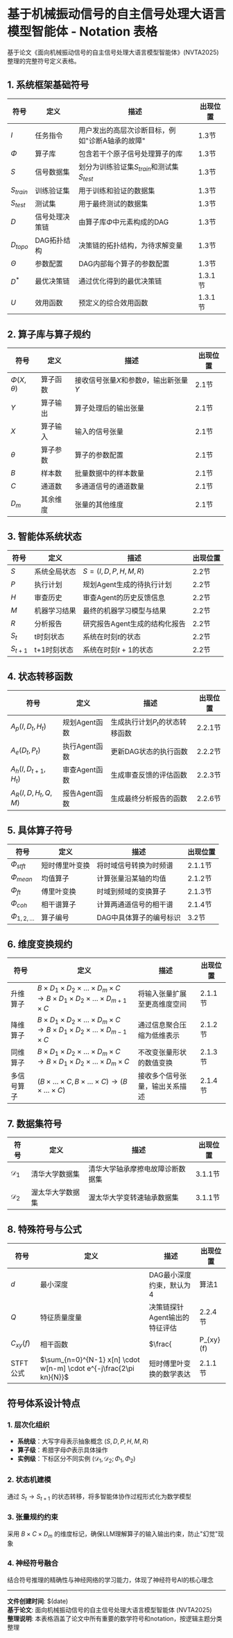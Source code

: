 # 基于机械振动信号的自主信号处理大语言模型智能体 - Notation 表格

基于论文《面向机械振动信号的自主信号处理大语言模型智能体》(NVTA2025) 整理的完整符号定义表格。

## 1. 系统框架基础符号

| 符号 | 定义 | 描述 | 出现位置 |
|------|------|------|----------|
| $I$ | 任务指令 | 用户发出的高层次诊断目标，例如"诊断A轴承的故障" | 1.3节 |
| $\Phi$ | 算子库 | 包含若干个原子信号处理算子的库 | 1.3节 |
| $S$ | 信号数据集 | 划分为训练验证集$S_{train}$和测试集$S_{test}$ | 1.3节 |
| $S_{train}$ | 训练验证集 | 用于训练和验证的数据集 | 1.3节 |
| $S_{test}$ | 测试集 | 用于最终测试的数据集 | 1.3节 |
| $D$ | 信号处理决策链 | 由算子库$\Phi$中元素构成的DAG | 1.3节 |
| $D_{topo}$ | DAG拓扑结构 | 决策链的拓扑结构，为待求解变量 | 1.3节 |
| $\Theta$ | 参数配置 | DAG内部每个算子的参数配置 | 1.3节 |
| $D^*$ | 最优决策链 | 通过优化得到的最优决策链 | 1.3.1节 |
| $U$ | 效用函数 | 预定义的综合效用函数 | 1.3.1节 |

## 2. 算子库与算子规约

| 符号 | 定义 | 描述 | 出现位置 |
|------|------|------|----------|
| $\Phi(X,\theta)$ | 算子函数 | 接收信号张量$X$和参数$\theta$，输出新张量$Y$ | 2.1节 |
| $Y$ | 算子输出 | 算子处理后的输出张量 | 2.1节 |
| $X$ | 算子输入 | 输入的信号张量 | 2.1节 |
| $\theta$ | 算子参数 | 算子的参数配置 | 2.1节 |
| $B$ | 样本数 | 批量数据中的样本数量 | 2.1节 |
| $C$ | 通道数 | 多通道信号的通道数量 | 2.1节 |
| $D_m$ | 其余维度 | 张量的其他维度 | 2.1节 |

## 3. 智能体系统状态

| 符号 | 定义 | 描述 | 出现位置 |
|------|------|------|----------|
| $S$ | 系统全局状态 | $S = (I, D, P, H, M, R)$ | 2.2节 |
| $P$ | 执行计划 | 规划Agent生成的待执行计划 | 2.2节 |
| $H$ | 审查历史 | 审查Agent的历史反馈信息 | 2.2节 |
| $M$ | 机器学习结果 | 最终的机器学习模型与结果 | 2.2节 |
| $R$ | 分析报告 | 研究报告Agent生成的结构化报告 | 2.2节 |
| $S_t$ | t时刻状态 | 系统在时刻$t$的状态 | 2.2节 |
| $S_{t+1}$ | t+1时刻状态 | 系统在时刻$t+1$的状态 | 2.2节 |

## 4. 状态转移函数

| 符号 | 定义 | 描述 | 出现位置 |
|------|------|------|----------|
| $A_p(I, D_t, H_t)$ | 规划Agent函数 | 生成执行计划$P_t$的状态转移函数 | 2.2.1节 |
| $A_e(D_t, P_t)$ | 执行Agent函数 | 更新DAG状态的执行函数 | 2.2.2节 |
| $A_h(I, D_{t+1}, H_t)$ | 审查Agent函数 | 生成审查反馈的评估函数 | 2.2.3节 |
| $A_R(I, D, H_t, Q, M)$ | 报告Agent函数 | 生成最终分析报告的函数 | 2.2.6节 |

## 5. 具体算子符号

| 符号 | 定义 | 描述 | 出现位置 |
|------|------|------|----------|
| $\Phi_{stft}$ | 短时傅里叶变换 | 将时域信号转换为时频谱 | 2.1.1节 |
| $\Phi_{mean}$ | 均值算子 | 计算张量沿某轴的均值 | 2.1.2节 |
| $\Phi_{ft}$ | 傅里叶变换 | 时域到频域的变换算子 | 2.1.3节 |
| $\Phi_{coh}$ | 相干谱算子 | 计算两通道信号的相干谱 | 2.1.4节 |
| $\Phi_{1,2,\ldots}$ | 算子编号 | DAG中具体算子的编号标识 | 3.2节 |

## 6. 维度变换规约

| 符号 | 定义 | 描述 | 出现位置 |
|------|------|------|----------|
| 升维算子 | $B \times D_1 \times D_2 \times \ldots \times D_m \times C \rightarrow B \times D_1 \times D_2 \times \ldots \times D_{m+1} \times C$ | 将输入张量扩展至更高维度空间 | 2.1.1节 |
| 降维算子 | $B \times D_1 \times D_2 \times \ldots \times D_m \times C \rightarrow B \times D_1 \times D_2 \times \ldots \times D_{m-1} \times C$ | 通过信息聚合压缩为低维表示 | 2.1.2节 |
| 同维算子 | $B \times D_1 \times D_2 \times \ldots \times D_m \times C \rightarrow B \times D_1 \times D_2 \times \ldots \times D_m \times C$ | 不改变张量形状的数值变换 | 2.1.3节 |
| 多信号算子 | $(B \times \ldots \times C, B \times \ldots \times C) \rightarrow (B \times \ldots \times C)$ | 接收多个信号张量，输出关系描述 | 2.1.4节 |

## 7. 数据集符号

| 符号 | 定义 | 描述 | 出现位置 |
|------|------|------|----------|
| $\mathcal{D}_1$ | 清华大学数据集 | 清华大学轴承摩擦电故障诊断数据集 | 3.1.1节 |
| $\mathcal{D}_2$ | 渥太华大学数据集 | 渥太华大学变转速轴承数据集 | 3.1.1节 |

## 8. 特殊符号与公式

| 符号 | 定义 | 描述 | 出现位置 |
|------|------|------|----------|
| $d$ | 最小深度 | DAG最小深度约束，默认为4 | 算法1 |
| $Q$ | 特征质量度量 | 决策链探针Agent输出的特征评估 | 2.2.4节 |
| $C_{xy}(f)$ | 相干函数 | $\frac{|P_{xy}(f)|^2}{P_{xx}(f)P_{yy}(f)}$ | 2.1.4节 |
| STFT公式 | $\sum_{n=0}^{N-1} x[n] \cdot w[n-m] \cdot e^{-j\frac{2\pi kn}{N}}$ | 短时傅里叶变换的数学表达 | 2.1.1节 |

## 符号体系设计特点

### 1. 层次化组织
- **系统级**：大写字母表示抽象概念 $(S, D, P, H, M, R)$
- **算子级**：希腊字母$\Phi$表示具体操作
- **实例级**：下标区分不同实例 $(\mathcal{D}_1, \mathcal{D}_2; \Phi_1, \Phi_2)$

### 2. 状态机建模
通过 $S_t \rightarrow S_{t+1}$ 的状态转移，将多智能体协作过程形式化为数学模型

### 3. 张量规约约束
采用 $B \times C \times D_m$ 的维度标记，确保LLM理解算子的输入输出约束，防止"幻觉"现象

### 4. 神经符号融合
结合符号推理的精确性与神经网络的学习能力，体现了神经符号AI的核心理念

---
**文件创建时间**: $(date)  
**基于论文**: 面向机械振动信号的自主信号处理大语言模型智能体 (NVTA2025)  
**整理说明**: 本表格涵盖了论文中所有重要的数学符号和notation，按逻辑主题分类整理